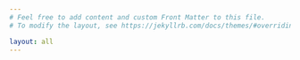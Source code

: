 ```yaml
---
# Feel free to add content and custom Front Matter to this file.
# To modify the layout, see https://jekyllrb.com/docs/themes/#overriding-theme-defaults

layout: all
---
```

